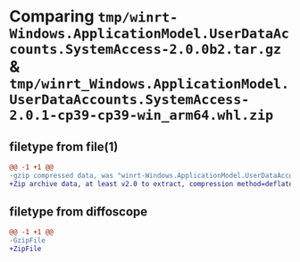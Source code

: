 # Comparing `tmp/winrt-Windows.ApplicationModel.UserDataAccounts.SystemAccess-2.0.0b2.tar.gz` & `tmp/winrt_Windows.ApplicationModel.UserDataAccounts.SystemAccess-2.0.1-cp39-cp39-win_arm64.whl.zip`

## filetype from file(1)

```diff
@@ -1 +1 @@
-gzip compressed data, was "winrt-Windows.ApplicationModel.UserDataAccounts.SystemAccess-2.0.0b2.tar", last modified: Sat Dec  2 18:20:34 2023, max compression
+Zip archive data, at least v2.0 to extract, compression method=deflate
```

## filetype from diffoscope

```diff
@@ -1 +1 @@
-GzipFile
+ZipFile
```

